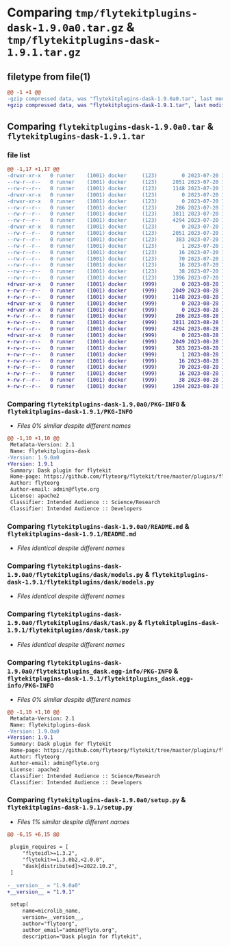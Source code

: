 # Comparing `tmp/flytekitplugins-dask-1.9.0a0.tar.gz` & `tmp/flytekitplugins-dask-1.9.1.tar.gz`

## filetype from file(1)

```diff
@@ -1 +1 @@
-gzip compressed data, was "flytekitplugins-dask-1.9.0a0.tar", last modified: Thu Jul 20 18:58:15 2023, max compression
+gzip compressed data, was "flytekitplugins-dask-1.9.1.tar", last modified: Mon Aug 28 16:43:02 2023, max compression
```

## Comparing `flytekitplugins-dask-1.9.0a0.tar` & `flytekitplugins-dask-1.9.1.tar`

### file list

```diff
@@ -1,17 +1,17 @@
-drwxr-xr-x   0 runner    (1001) docker     (123)        0 2023-07-20 18:58:15.356630 flytekitplugins-dask-1.9.0a0/
--rw-r--r--   0 runner    (1001) docker     (123)     2051 2023-07-20 18:58:15.356630 flytekitplugins-dask-1.9.0a0/PKG-INFO
--rw-r--r--   0 runner    (1001) docker     (123)     1148 2023-07-20 18:57:54.000000 flytekitplugins-dask-1.9.0a0/README.md
-drwxr-xr-x   0 runner    (1001) docker     (123)        0 2023-07-20 18:58:15.352630 flytekitplugins-dask-1.9.0a0/flytekitplugins/
-drwxr-xr-x   0 runner    (1001) docker     (123)        0 2023-07-20 18:58:15.356630 flytekitplugins-dask-1.9.0a0/flytekitplugins/dask/
--rw-r--r--   0 runner    (1001) docker     (123)      286 2023-07-20 18:57:54.000000 flytekitplugins-dask-1.9.0a0/flytekitplugins/dask/__init__.py
--rw-r--r--   0 runner    (1001) docker     (123)     3811 2023-07-20 18:57:54.000000 flytekitplugins-dask-1.9.0a0/flytekitplugins/dask/models.py
--rw-r--r--   0 runner    (1001) docker     (123)     4294 2023-07-20 18:57:54.000000 flytekitplugins-dask-1.9.0a0/flytekitplugins/dask/task.py
-drwxr-xr-x   0 runner    (1001) docker     (123)        0 2023-07-20 18:58:15.356630 flytekitplugins-dask-1.9.0a0/flytekitplugins_dask.egg-info/
--rw-r--r--   0 runner    (1001) docker     (123)     2051 2023-07-20 18:58:15.000000 flytekitplugins-dask-1.9.0a0/flytekitplugins_dask.egg-info/PKG-INFO
--rw-r--r--   0 runner    (1001) docker     (123)      383 2023-07-20 18:58:15.000000 flytekitplugins-dask-1.9.0a0/flytekitplugins_dask.egg-info/SOURCES.txt
--rw-r--r--   0 runner    (1001) docker     (123)        1 2023-07-20 18:58:15.000000 flytekitplugins-dask-1.9.0a0/flytekitplugins_dask.egg-info/dependency_links.txt
--rw-r--r--   0 runner    (1001) docker     (123)       16 2023-07-20 18:58:15.000000 flytekitplugins-dask-1.9.0a0/flytekitplugins_dask.egg-info/namespace_packages.txt
--rw-r--r--   0 runner    (1001) docker     (123)       70 2023-07-20 18:58:15.000000 flytekitplugins-dask-1.9.0a0/flytekitplugins_dask.egg-info/requires.txt
--rw-r--r--   0 runner    (1001) docker     (123)       16 2023-07-20 18:58:15.000000 flytekitplugins-dask-1.9.0a0/flytekitplugins_dask.egg-info/top_level.txt
--rw-r--r--   0 runner    (1001) docker     (123)       38 2023-07-20 18:58:15.356630 flytekitplugins-dask-1.9.0a0/setup.cfg
--rw-r--r--   0 runner    (1001) docker     (123)     1396 2023-07-20 18:58:12.000000 flytekitplugins-dask-1.9.0a0/setup.py
+drwxr-xr-x   0 runner    (1001) docker     (999)        0 2023-08-28 16:43:02.970117 flytekitplugins-dask-1.9.1/
+-rw-r--r--   0 runner    (1001) docker     (999)     2049 2023-08-28 16:43:02.970117 flytekitplugins-dask-1.9.1/PKG-INFO
+-rw-r--r--   0 runner    (1001) docker     (999)     1148 2023-08-28 16:42:38.000000 flytekitplugins-dask-1.9.1/README.md
+drwxr-xr-x   0 runner    (1001) docker     (999)        0 2023-08-28 16:43:02.966117 flytekitplugins-dask-1.9.1/flytekitplugins/
+drwxr-xr-x   0 runner    (1001) docker     (999)        0 2023-08-28 16:43:02.966117 flytekitplugins-dask-1.9.1/flytekitplugins/dask/
+-rw-r--r--   0 runner    (1001) docker     (999)      286 2023-08-28 16:42:38.000000 flytekitplugins-dask-1.9.1/flytekitplugins/dask/__init__.py
+-rw-r--r--   0 runner    (1001) docker     (999)     3811 2023-08-28 16:42:38.000000 flytekitplugins-dask-1.9.1/flytekitplugins/dask/models.py
+-rw-r--r--   0 runner    (1001) docker     (999)     4294 2023-08-28 16:42:38.000000 flytekitplugins-dask-1.9.1/flytekitplugins/dask/task.py
+drwxr-xr-x   0 runner    (1001) docker     (999)        0 2023-08-28 16:43:02.970117 flytekitplugins-dask-1.9.1/flytekitplugins_dask.egg-info/
+-rw-r--r--   0 runner    (1001) docker     (999)     2049 2023-08-28 16:43:02.000000 flytekitplugins-dask-1.9.1/flytekitplugins_dask.egg-info/PKG-INFO
+-rw-r--r--   0 runner    (1001) docker     (999)      383 2023-08-28 16:43:02.000000 flytekitplugins-dask-1.9.1/flytekitplugins_dask.egg-info/SOURCES.txt
+-rw-r--r--   0 runner    (1001) docker     (999)        1 2023-08-28 16:43:02.000000 flytekitplugins-dask-1.9.1/flytekitplugins_dask.egg-info/dependency_links.txt
+-rw-r--r--   0 runner    (1001) docker     (999)       16 2023-08-28 16:43:02.000000 flytekitplugins-dask-1.9.1/flytekitplugins_dask.egg-info/namespace_packages.txt
+-rw-r--r--   0 runner    (1001) docker     (999)       70 2023-08-28 16:43:02.000000 flytekitplugins-dask-1.9.1/flytekitplugins_dask.egg-info/requires.txt
+-rw-r--r--   0 runner    (1001) docker     (999)       16 2023-08-28 16:43:02.000000 flytekitplugins-dask-1.9.1/flytekitplugins_dask.egg-info/top_level.txt
+-rw-r--r--   0 runner    (1001) docker     (999)       38 2023-08-28 16:43:02.970117 flytekitplugins-dask-1.9.1/setup.cfg
+-rw-r--r--   0 runner    (1001) docker     (999)     1394 2023-08-28 16:43:00.000000 flytekitplugins-dask-1.9.1/setup.py
```

### Comparing `flytekitplugins-dask-1.9.0a0/PKG-INFO` & `flytekitplugins-dask-1.9.1/PKG-INFO`

 * *Files 0% similar despite different names*

```diff
@@ -1,10 +1,10 @@
 Metadata-Version: 2.1
 Name: flytekitplugins-dask
-Version: 1.9.0a0
+Version: 1.9.1
 Summary: Dask plugin for flytekit
 Home-page: https://github.com/flyteorg/flytekit/tree/master/plugins/flytekit-dask
 Author: flyteorg
 Author-email: admin@flyte.org
 License: apache2
 Classifier: Intended Audience :: Science/Research
 Classifier: Intended Audience :: Developers
```

### Comparing `flytekitplugins-dask-1.9.0a0/README.md` & `flytekitplugins-dask-1.9.1/README.md`

 * *Files identical despite different names*

### Comparing `flytekitplugins-dask-1.9.0a0/flytekitplugins/dask/models.py` & `flytekitplugins-dask-1.9.1/flytekitplugins/dask/models.py`

 * *Files identical despite different names*

### Comparing `flytekitplugins-dask-1.9.0a0/flytekitplugins/dask/task.py` & `flytekitplugins-dask-1.9.1/flytekitplugins/dask/task.py`

 * *Files identical despite different names*

### Comparing `flytekitplugins-dask-1.9.0a0/flytekitplugins_dask.egg-info/PKG-INFO` & `flytekitplugins-dask-1.9.1/flytekitplugins_dask.egg-info/PKG-INFO`

 * *Files 0% similar despite different names*

```diff
@@ -1,10 +1,10 @@
 Metadata-Version: 2.1
 Name: flytekitplugins-dask
-Version: 1.9.0a0
+Version: 1.9.1
 Summary: Dask plugin for flytekit
 Home-page: https://github.com/flyteorg/flytekit/tree/master/plugins/flytekit-dask
 Author: flyteorg
 Author-email: admin@flyte.org
 License: apache2
 Classifier: Intended Audience :: Science/Research
 Classifier: Intended Audience :: Developers
```

### Comparing `flytekitplugins-dask-1.9.0a0/setup.py` & `flytekitplugins-dask-1.9.1/setup.py`

 * *Files 1% similar despite different names*

```diff
@@ -6,15 +6,15 @@
 
 plugin_requires = [
     "flyteidl>=1.3.2",
     "flytekit>=1.3.0b2,<2.0.0",
     "dask[distributed]>=2022.10.2",
 ]
 
-__version__ = "1.9.0a0"
+__version__ = "1.9.1"
 
 setup(
     name=microlib_name,
     version=__version__,
     author="flyteorg",
     author_email="admin@flyte.org",
     description="Dask plugin for flytekit",
```

